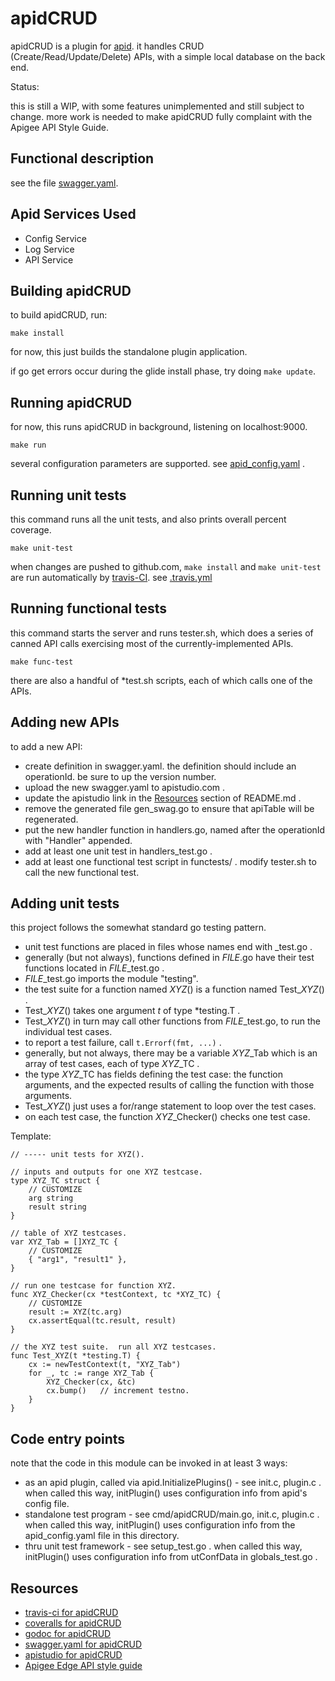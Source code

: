# apidCRUD

apidCRUD is a plugin for 
[apid](http://github.com/apid/apid).
it handles CRUD (Create/Read/Update/Delete) APIs,
with a simple local database on the back end.

Status:

this is still a WIP,
with some features unimplemented and still subject to change.
more work is needed to make apidCRUD fully complaint with the Apigee API Style Guide.

## Functional description

see the file [swagger.yaml](swagger.yaml).

## Apid Services Used

* Config Service
* Log Service
* API Service

## Building apidCRUD

to build apidCRUD, run:
```
make install
```

for now, this just builds the standalone plugin application.

if go get errors occur during the glide install phase, try doing `make update`.

## Running apidCRUD
 
for now, this runs apidCRUD in background, listening on localhost:9000.
```
make run
```

several configuration parameters are supported.
see [apid_config.yaml](./apid_config.yaml) .

## Running unit tests
 
this command runs all the unit tests, and also prints overall percent coverage.
```
make unit-test
```

when changes are pushed to github.com,
`make install` and `make unit-test` are run automatically by
[travis-CI](https://travis-ci.org/getting_started).
see [.travis.yml](.travis.yml)

## Running functional tests

this command starts the server and runs tester.sh, which does a series of canned API calls exercising most of the currently-implemented APIs.
```
make func-test
```

there are also a handful of \*test.sh scripts,
each of which calls one of the APIs.

## Adding new APIs

to add a new API:

* create definition in swagger.yaml.
the definition should include an operationId.
be sure to up the version number.
* upload the new swagger.yaml to apistudio.com .
* update the apistudio link in the [Resources](#resources) section of README.md .
* remove the generated file gen_swag.go
to ensure that apiTable will be regenerated.
* put the new handler function in handlers.go,
named after the operationId with "Handler" appended.
* add at least one unit test in handlers_test.go .
* add at least one functional test script in functests/ .
modify tester.sh to call the new functional test.

## Adding unit tests

this project follows the somewhat standard go testing pattern.

* unit test functions are placed in files whose names end with _test.go .
* generally (but not always), functions defined in *FILE*.go have their test functions located in *FILE*_test.go .
* *FILE*_test.go imports the module "testing".
* the test suite for a function named *XYZ*() is a function named Test_*XYZ*() .
* Test_*XYZ*() takes one argument *t* of type \*testing.T .
* Test_*XYZ*() in turn may call other functions from *FILE*_test.go, to run the individual test cases.
* to report a test failure, call `t.Errorf(fmt, ...)` .
* generally, but not always, there may be a variable *XYZ*\_Tab which is an array of test cases, each of type *XYZ*\_TC .
* the type *XYZ*\_TC has fields defining the test case: the function arguments, and the expected results of calling the function with those arguments.
* Test_*XYZ*() just uses a for/range statement to loop over the test cases.
* on each test case, the function *XYZ*_Checker() checks one test case.

Template:
```
// ----- unit tests for XYZ().

// inputs and outputs for one XYZ testcase.
type XYZ_TC struct {
	// CUSTOMIZE
	arg string
	result string
}

// table of XYZ testcases.
var XYZ_Tab = []XYZ_TC {
	// CUSTOMIZE
	{ "arg1", "result1" },
}

// run one testcase for function XYZ.
func XYZ_Checker(cx *testContext, tc *XYZ_TC) {
	// CUSTOMIZE
	result := XYZ(tc.arg)
	cx.assertEqual(tc.result, result)
}

// the XYZ test suite.  run all XYZ testcases.
func Test_XYZ(t *testing.T) {
	cx := newTestContext(t, "XYZ_Tab")
	for _, tc := range XYZ_Tab {
		XYZ_Checker(cx, &tc)
		cx.bump()	// increment testno.
	}
}
```

## Code entry points

note that the code in this module can be invoked in at least 3 ways:

* as an apid plugin, called via apid.InitializePlugins() -
see init.c, plugin.c .
when called this way, initPlugin() uses configuration info from
apid's config file.
* standalone test program - see cmd/apidCRUD/main.go, init.c, plugin.c .
when called this way, initPlugin() uses configuration info from
the apid_config.yaml file in this directory.
* thru unit test framework - see setup_test.go .
when called this way, initPlugin() uses configuration info from
utConfData in globals_test.go .

## Resources

* [travis-ci for apidCRUD](https://travis-ci.org/apid/apidCRUD)
* [coveralls for apidCRUD](https://coveralls.io/github/apid/apidCRUD)
* [godoc for apidCRUD](https://godoc.org/github.com/apid/apidCRUD)
* [swagger.yaml for apidCRUD](./swagger.yaml)
* [apistudio for apidCRUD](http://playground.apistudio.io/8548bd01-cb5e-47c7-b2f4-5452c9ca4e66/#/)
* [Apigee Edge API style guide](https://docs.google.com/document/d/1iwzeSdQqsDnhapQarQKs9pK_8vQUdnI91RNiwHeLv94)
